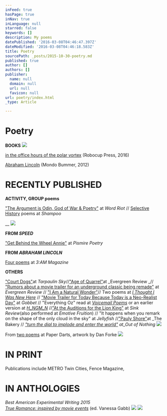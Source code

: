 ```yaml
---
inFeed: true
hasPage: true
inNav: true
inLanguage: null
starred: false
keywords: []
description: My poems
datePublished: '2016-03-08T04:46:47.397Z'
dateModified: '2016-03-08T04:46:18.583Z'
title: Poetry
sourcePath: _posts/2015-10-30-poetry.md
published: true
author: []
authors: []
publisher:
  name: null
  domain: null
  url: null
  favicon: null
url: poetry/index.html
_type: Article

---
```

# Poetry

**BOOKS**
![](https://the-grid-user-content.s3-us-west-2.amazonaws.com/a129e5cb-8c81-481f-b3c0-504951c6bb2a.png)

[in the office hours of the polar vortex][0] (Robocup Press, 2016)

[Abraham Lincoln][1] (Mondo Bummer, 2012)

# RECENTLY PUBLISHED

**ACTIVITY, GROUP poems**

["The Argument is Odin, God of War & Poetry"][2] at _Word Riot_ // [Selective History][3] poems at _Shampoo_

__
![](https://the-grid-user-content.s3-us-west-2.amazonaws.com/42b21371-3b99-400e-93be-96f7a3531669.png)

**FROM _SPEED_**

["Get Behind the Wheel Annie"][4] at _Pismire Poetry_

**FROM _ABRAHAM LINCOLN_**

[Four poems][5] at _3:AM Magazine_

**OTHERS**

["Court Dogs"][6]at _Tarpaulin Sky_//["Age of Quarrel"][7]at _Evergreen Review _// ["Rumors about a movie trailer for an underground classic being remade"][8] at _Evergreen Review_ // ["I Am a Natural Wonder"][9]// Two poems at [_I Thought I Was New Here_][10] // ["Movie Trailer for Today Because Today is a Neo-Realist Day"][11] at _Gobbet_ // "Everything Oz" read at [_Voicemail Poems_][12] or an earlier version at [_H\_NGM\_N_][13] //["At the Auditions for the Lion King"][14] at _Sink Review_(also performed at _Emotive Fruition_) // "It happens when you remark on the shape of the only cloud in the sky" at _Jellyfish_ //["Pauly Shore"][15]at _The Bakery // _["turn the dial to implode and enter the world"][16] at_Out of Nothing_
![](https://the-grid-user-content.s3-us-west-2.amazonaws.com/151bc89f-9e04-40ec-9ac7-5bb812a5bfe8.jpg)

From [two poems][17] at Paper Darts, artwork by Dan Forke
![](https://the-grid-user-content.s3-us-west-2.amazonaws.com/1de3f6d1-0820-4233-9888-db4540e7cf96.gif)

# IN PRINT

Publications include METRO Twin Cities, Fence Magazine,

# IN ANTHOLOGIES

_Best American Experimental Writing 2015   
[True Romance: inspired by movie events][18]_ (ed. Vanessa Gabb)
![](https://the-grid-user-content.s3-us-west-2.amazonaws.com/e982bd56-0995-44da-8765-f706cb5c908d.jpg)
![](https://the-grid-user-content.s3-us-west-2.amazonaws.com/06043fce-95b4-42b8-a7c0-bd2b00d387b3.jpg)

[0]: http://etsy.me/21ikroz
[1]: http://bit.ly/20UcVmu
[2]: http://bit.ly/1SvZ0Qw
[3]: http://bit.ly/1rxes05
[4]: http://bit.ly/1U0HzsH
[5]: http://bit.ly/1puWlLL
[6]: http://bit.ly/1H2L4dj
[7]: http://bit.ly/1gzLmtR
[8]: http://bit.ly/1jFrinJ
[9]: http://bit.ly/1SvYDFK
[10]: http://bit.ly/1rxeNQk
[11]: http://bit.ly/1U0Iqtp
[12]: http://bit.ly/1OY8ygA
[13]: http://bit.ly/1OY8Bcf
[14]: http://bit.ly/24NkSMe
[15]: http://bit.ly/1fZjmtA
[16]: http://bit.ly/1To1Yrw
[17]: http://bit.ly/21Y1fil
[18]: http://bit.ly/1s17BPE